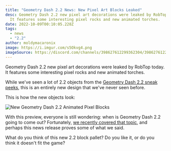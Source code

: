 ```yaml
---
title: "Geometry Dash 2.2 News: New Pixel Art Blocks Leaked"
desc: G﻿eometry Dash 2.2 new pixel art decorations were leaked by RobTop today.
  It features some interesting pixel rocks and new animated torches.
date: 2022-10-09T00:10:05.228Z
tags:
  - news
  - "2.2"
author: moldymacaronix
image: https://i.imgur.com/s5Okvg4.png
imageSource: https://discord.com/channels/398627612299362304/398627612299362306/1027892722666848326
---
```

G﻿eometry Dash 2.2 new pixel art decorations were leaked by RobTop today. It features some interesting pixel rocks and new animated torches.

W﻿hile we've seen a lot of 2.2 objects from the [Geometry Dash 2.2 sneak peeks](/posts/geometry-dash-new-sneak-peek-analysis/), this is an entirely new design that we've never seen before.

T﻿his is how the new objects look:

![New Geometry Dash 2.2 Animated Pixel Blocks](https://i.imgur.com/s5Okvg4.png)

W﻿ith this preview, everyone is still wondering: when is Geometry Dash 2.2 going to come out? Fortunately, [we recently covered that topic](/posts/geometry-dash-2-2-release-date/), and perhaps this news release proves some of what we said.

W﻿hat do you think of this new 2.2 block pallet? Do you like it, or do you think it doesn't fit the game?